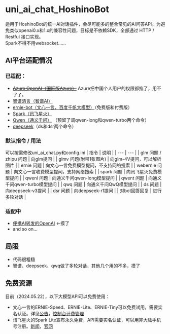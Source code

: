 # uni_ai_chat_HoshinoBot

适用于HoshinoBot的统一AI对话插件，会尽可能多的整合常见的AI问答API。为避免类似openai0.x和1.x的兼容性问题，目标是不依赖SDK，全部通过 HTTP / Restful 接口实现。  
Spark不得不用websocket……



## AI平台适配情况
### 已适配：
- ~~[Azure OpenAI（国际版Azure）](https://portal.azure.com/)~~  Azure把中国个人用户的权限都掐了，用不了了。
- [智谱清言（智谱AI）](https://www.zhipuai.cn)
- [ernie-bot（文心一言，百度千帆大模型）](https://console.bce.baidu.com/qianfan/)（免费版和付费版）
- [Spark（讯飞星火）](https://xinghuo.xfyun.cn/sparkapi)  
- [Qwen（通义千问）](https://bailian.console.aliyun.com/) （预留了调qwen-long和qwen-turbo两个命令）
- [deepseek](https://www.deepseek.com/)（ds和dsr两个命令）  

### 默认指令 / 用法
可以按需修改uni_ai_chat.py和config.ini
| 指令 | 说明 |
| --- | --- |
| glm 问题 / zhipu 问题 | 向glm提问 |
| glmv 问题\(附带1张图片\) | 向glm-4V提问，可以解析图片 |
| ernie 问题 | 向文心一言免费模型提问，不支持网络搜索 |
| webernie 问题 | 向文心一言收费模型提问，支持网络搜索 |
| spark 问题 | 向讯飞星火免费模型提问 |
| qwenl 问题 | 向通义千问qwen-long模型提问 |
| qwent 问题 | 向通义千问qwen-turbo模型提问 |
| qwq 问题 | 向通义千问QwQ模型提问 |
| ds 问题 | 向deepseek-v3提问 |
| dsr 问题 | 向deepseek-r1提问 |
| 对bot回答回复 | 进行多轮对话 |

### 适配中
- [便携AI转发的OpenAI](https://api.bianxieai.com/)  ←摸了
- and so on...

## 局限
- 代码很粗糙
- 智谱、deepseek、qwq做了多轮对话，其他几个用的不多，摸了

## 免费资源
目前（2024.05.22），以下大模型API可以免费使用：
- 文心一言的ERNIE-Speed、ERNIE-Lite、ERNIE-Tiny可以免费试用，需要实名认证。详见[公告](https://cloud.baidu.com/doc/WENXINWORKSHOP/s/wlwg8f1i3)，[控制台计费管理](https://console.bce.baidu.com/qianfan/chargemanage/list)
- 讯飞星火的Spark Lite宣布永久免费，API需要实名认证，可以用非大陆手机号注册。[新闻](https://finance.eastmoney.com/a/202405223084395895.html)，[官网](https://xinghuo.xfyun.cn/sparkapi)

